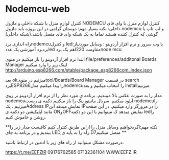 # Nodemcu-web
کنترل لوازم منزل با شبکه داخلی و ماژول NODEMCU
کنترل لوازم منزل با وای فای داخلی:
نکته بسیار مهم:
دوستان گرامی در این پروژه باید ماژول nodemcu و لب تاپ یا گوشی که کنترل کننده هستند تماما به یک شبکه وای فای متصل باشند.(شبکه داخلی)

راه اندازی بردnodemcuو کنترل ledبا وب سرور و نرم افزار آردوینو :
وسایل موردنیاز:
بردبرد آموزشی
یک عددled
مقاومت 220اهم
یک بردnode mcu

ابتدا نرم افزار آردوینو را باز میکنیم
در منوی file/preferences/additonal Boards Manager
لینک زیر را وارد میکنیم
http://arduino.esp8266.com/stable/package_esp8266com_index.json

بعد okمیزنیم
در منویtool/Boards/Board Manager
در قسمت search
بردESP8266را پیدا میکنیم
مدلnodemcuرا انتخاب میکنیم و بعد installمیزنیم.











مدار را به صورت عکس بالا میبندیم.
برنامه ی مورد نظر را از نرم افزار آردوینو بر روی nodemcuآپلود میکنیم.
سریال مانیتورینگ را باز میکنیم دکمه ی ریست nodemcuرا میزنیم .
یکAddress IPنمایش میدهد این IPرا در مرورگر وارد میکنیم.
در این صفحه مانند اپلیکیشن دو دکمه ی ONوOFFنمایش میدهد ک میتوانیم با این دو دکمه ledرا روشن و خاموش کنیم.

**نکته مهم:اگربخواهیم وسایل منزل را ازاین طریق کنترل کنیم کافیست مدار زیر را ببندیم و در برنامه به جای LED,رله را به پایه ی D7متصل میکنیم **





درصورت مشکل میتوانید از راه های زیر با ادمین در ارتباط باشید.


https://t.me/EEFZIR
09176762585
07132361104
WWW.EEFZ.IR
